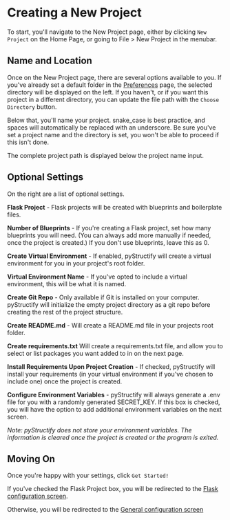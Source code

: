 # Creating a New Project

To start, you'll navigate to the New Project page, either by clicking `New Project` on the Home Page, or going to File > New Project in the menubar.

## Name and Location

Once on the New Project page, there are several options available to you.
If you've already set a default folder in the [Preferences](preferences.md) page, the selected directory will be displayed on the left. If you haven't, or if you want this project in a different directory, you can update the file path with the `Choose Directory` button.

Below that, you'll name your project. snake_case is best practice, and spaces will automatically be replaced with an underscore. Be sure you've set a project name and the directory is set, you won't be able to proceed if this isn't done.

The complete project path is displayed below the project name input.

## Optional Settings

On the right are a list of optional settings. 

**Flask Project** - 
Flask projects will be created with blueprints and boilerplate files.

**Number of Blueprints** - If you're creating a Flask project, set how many blueprints you will need. (You can always add more manually if needed, once the project is created.) If you don't use blueprints, leave this as 0.

**Create Virtual Environment** - If enabled, pyStructify will create a virtual environment for you in your project's root folder.

**Virtual Environment Name** - If you've opted to include a virtual environment, this will be what it is named.

**Create Git Repo** - Only available if Git is installed on your computer. pyStructify will initialize the empty project directory as a git repo before creating the rest of the project structure.

**Create README.md** - Will create a README.md file in your projects root folder.

**Create requirements.txt** Will create a requirements.txt file, and allow you to select or list packages you want added to in on the next page.

**Install Requirements Upon Project Creation** - If checked, pyStructify will install your requirements (in your virtual environment if you've chosen to include one) once the project is created.

**Configure Environment Variables** - pyStructify will always generate a .env file for you with a randomly generated SECRET_KEY. If this box is checked, you will have the option to add additional environment variables on the next screen.

*Note: pyStructify does not store your environment variables. The information is cleared once the project is created or the program is exited.*

## Moving On

Once you're happy with your settings, click `Get Started!`

If you've checked the Flask Project box, you will be redirected to the [Flask configuration screen](flask-projects.md).

Otherwise, you will be redirected to the [General configuration screen](general-projects.md)
